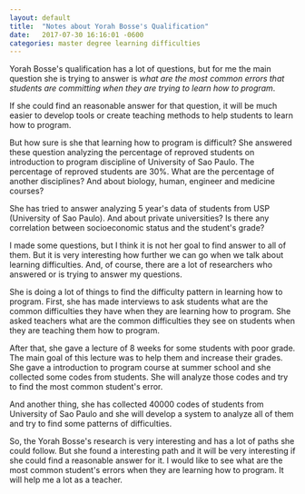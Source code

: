 ```yaml
---
layout: default
title:  "Notes about Yorah Bosse's Qualification"
date:   2017-07-30 16:16:01 -0600
categories: master degree learning difficulties
---
```

Yorah Bosse's qualification has a lot of questions, but for me the main question she is trying to answer is *what are the most common errors that students are committing when they are trying to learn how to program*.

If she could find an reasonable answer for that question, it will be much easier to develop tools or create teaching methods to help students to learn how to program.

But how sure is she that learning how to program is difficult? She answered these question analyzing the percentage of reproved students on introduction to program discipline of University of Sao Paulo. The percentage of reproved students are 30%. What are the percentage of another disciplines? And about biology, human, engineer and medicine courses?

She has tried to answer analyzing 5 year's data of students from USP (University of Sao Paulo). And about private universities? Is there any correlation between socioeconomic status and the student's grade?

I made some questions, but I think it is not her goal to find answer to all of them. But it is very interesting how further we can go when we talk about learning difficulties. And, of course, there are a lot of researchers who answered or is trying to answer my questions.

She is doing a lot of things to find the difficulty pattern in learning how to program. First, she has made interviews to ask students what are the common difficulties they have when they are learning how to program. She asked teachers what are the common difficulties they see on students when they are teaching them how to program.

After that, she gave a lecture of 8 weeks for some students with poor grade. The main goal of this lecture was to help them and increase their grades. She gave a introduction to program course at summer school and she collected some codes from students. She will analyze those codes and try to find the most common student's error.

And another thing, she has collected 40000 codes of students from University of Sao Paulo and she will develop a system to analyze all of them and try to find some patterns of difficulties.

So, the Yorah Bosse's research is very interesting and has a lot of paths she could follow. But she found a interesting path and it will be very interesting if she could find a reasonable answer for it. I would like to see what are the most common student's errors when they are learning how to program. It will help me a lot as a teacher.
